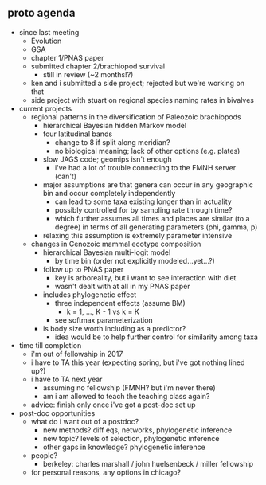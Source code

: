 proto agenda
------------

- since last meeting
  - Evolution
  - GSA
  - chapter 1/PNAS paper
  - submitted chapter 2/brachiopod survival
    - still in review (~2 months!?)
  - ken and i submitted a side project; rejected but we're working on that
  - side project with stuart on regional species naming rates in bivalves
- current projects
  - regional patterns in the diversification of Paleozoic brachiopods
    - hierarchical Bayesian hidden Markov model
    - four latitudinal bands
      - change to 8 if split along meridian?
      - no biological meaning; lack of other options (e.g. plates)
    - slow JAGS code; geomips isn't enough
      - i've had a lot of trouble connecting to the FMNH server (can't)
    - major assumptions are that genera can occur in any geographic bin and
      occur completely independently
      - can lead to some taxa existing longer than in actuality
      - possibly controlled for by sampling rate through time?
      - which further assumes all times and places are similar (to a degree) in
        terms of all generating parameters (phi, gamma, p)
    - relaxing this assumption is extremely parameter intensive
  - changes in Cenozoic mammal ecotype composition 
    - hierarchical Bayesian multi-logit model
      - by time bin (order not explicitly modeled...yet...?)
    - follow up to PNAS paper
      - key is arboreality, but i want to see interaction with diet
      - wasn't dealt with at all in my PNAS paper
    - includes phylogenetic effect
      - three independent effects (assume BM)
        - k = 1, ..., K - 1 vs k = K
      - see softmax parameterization
    - is body size worth including as a predictor?
      - idea would be to help further control for similarity among taxa
- time till completion
  - i'm out of fellowship in 2017
  - i have to TA this year (expecting spring, but i've got nothing lined up?)
  - i have to TA next year
    - assuming no fellowship (FMNH? but i'm never there)
    - am i am allowed to teach the teaching class again?
  - advice: finish only once i've got a post-doc set up
- post-doc opportunities
  - what do i want out of a postdoc?
    - new methods? diff eqs, networks, phylogenetic inference
    - new topic? levels of selection, phylogenetic inference
    - other gaps in knowledge? phylogenetic inference
  - people?
    - berkeley: charles marshall / john huelsenbeck / miller fellowship
  - for personal reasons, any options in chicago?
